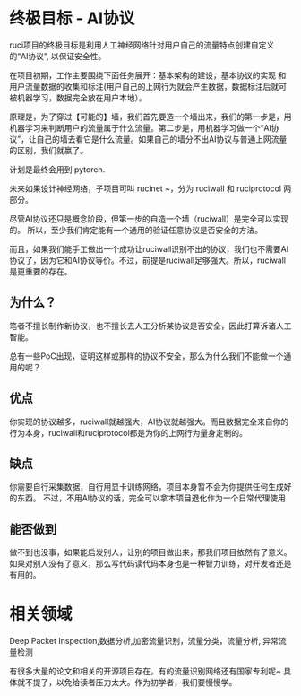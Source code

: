# 终极目标 - AI协议

ruci项目的终极目标是利用人工神经网络针对用户自己的流量特点创建自定义的“AI协议”, 以保证安全性。

在项目初期，工作主要围绕下面任务展开：基本架构的建设，基本协议的实现 和用户流量数据的收集和标注(用户自己的上网行为就会产生数据，数据标注后就可被机器学习，数据完全放在用户本地）。

原理是，为了穿过【可能的】墙，我们首先要造一个墙出来，我们的第一步是，用机器学习来判断用户的流量属于什么流量。第二步是，用机器学习做一个“AI协议”，让自己的墙去看它是什么流量。如果自己的墙分不出AI协议与普通上网流量的区别，我们就赢了。

计划是最终会用到 pytorch. 

未来如果设计神经网络，子项目可叫 rucinet ~，分为 ruciwall 和 ruciprotocol 两部分。

尽管AI协议还只是概念阶段，但第一步的自造一个墙（ruciwall）是完全可以实现的。 所以，至少我们肯定能有一个通用的验证任意协议是否安全的方法。

而且，如果我们能手工做出一个成功让ruciwall识别不出的协议，我们也不需要AI协议了，因为它和AI协议等价。不过，前提是ruciwall足够强大。所以，ruciwall是更重要的存在。

## 为什么？

笔者不擅长制作新协议，也不擅长去人工分析某协议是否安全，因此打算诉诸人工智能。

总有一些PoC出现，证明这样或那样的协议不安全，那么为什么我们不能做一个通用的呢？

## 优点

你实现的协议越多，ruciwall就越强大，AI协议就越强大。而且数据完全来自你的行为本身，ruciwall和ruciprotocol都是为你的上网行为量身定制的。

## 缺点

你需要自行采集数据，自行用显卡训练网络，项目本身暂不会为你提供任何生成好的东西。
不过，不用AI协议的话，完全可以拿本项目退化作为一个日常代理使用



## 能否做到

做不到也没事，如果能启发别人，让别的项目做出来，那我们项目依然有了意义。如果对别人没有了意义，那么写代码读代码本身也是一种智力训练，对开发者还是有用的。

# 相关领域

Deep Packet Inspection,数据分析,加密流量识别，流量分类，流量分析, 异常流量检测

有很多大量的论文和相关的开源项目存在。有的流量识别网络还有国家专利呢~
具体就不提了，以免给读者压力太大。作为初学者，我们要慢慢学。
